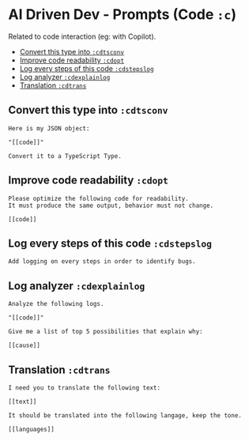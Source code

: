 # AI Driven Dev - Prompts (Code `:c`)

Related to code interaction (eg: with Copilot).

- [Convert this type into `:cdtsconv`](#convert-this-type-into-cdtsconv)
- [Improve code readability `:cdopt`](#improve-code-readability-cdopt)
- [Log every steps of this code `:cdstepslog`](#log-every-steps-of-this-code-cdstepslog)
- [Log analyzer `:cdexplainlog`](#log-analyzer-cdexplainlog)
- [Translation `:cdtrans`](#translation-cdtrans)

## Convert this type into `:cdtsconv`

```text
Here is my JSON object:

"[[code]]"

Convert it to a TypeScript Type.
```

## Improve code readability `:cdopt`

```text
Please optimize the following code for readability.
It must produce the same output, behavior must not change.

[[code]]
```

## Log every steps of this code `:cdstepslog`

```text
Add logging on every steps in order to identify bugs.
```

## Log analyzer `:cdexplainlog`

```text
Analyze the following logs.

"[[code]]"

Give me a list of top 5 possibilities that explain why:

[[cause]]
```

## Translation `:cdtrans`

```text
I need you to translate the following text:

[[text]]

It should be translated into the following langage, keep the tone.

[[languages]]
```
